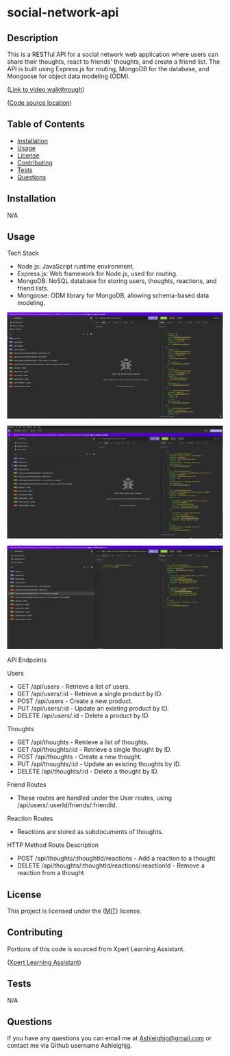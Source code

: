 # social-network-api

## Description

This is a RESTful API for a social network web application where users can share their thoughts, react to friends' thoughts, and create a friend list. The API is built using Express.js for routing, MongoDB for the database, and Mongoose for object data modeling (ODM).

([Link to video walkthrough](https://drive.google.com/file/d/1r7PShxAOd5pF_BmccZ7gCnVwSuIWVrKA/view))

([Code source location](https://github.com/Ashleighjg/social-network-api))



## Table of Contents

- [Installation](#installation)
- [Usage](#usage)
- [License](#license)
- [Contributing](#contributing)
- [Tests](#tests)
- [Questions](#questions)

## Installation

N/A

## Usage


Tech Stack
- Node.js: JavaScript runtime environment.
- Express.js: Web framework for Node.js, used for routing.
- MongoDB: NoSQL database for storing users, thoughts, reactions, and friend lists.
- Mongoose: ODM library for MongoDB, allowing schema-based data modeling.



![Shows users in Insomnia](./Pictures/users.JPG)

![Shows show thoughts in Insomnia](./Pictures/thoughts.JPG)

![Shows show reactions in Insomnia](./Pictures/reactions.JPG)


API Endpoints

Users

- GET /api/users - Retrieve a list of users.
- GET /api/users/:id - Retrieve a single product by ID.
- POST /api/users - Create a new product.
- PUT /api/users/:id - Update an existing product by ID.
- DELETE /api/users/:id - Delete a product by ID.

Thoughts

- GET /api/thoughts - Retrieve a list of thoughts.
- GET /api/thoughts/:id - Retrieve a single thought by ID.
- POST /api/thoughts - Create a new thought.
- PUT /api/thoughts/:id - Update an existing thoughts by ID.
- DELETE /api/thoughts/:id - Delete a thought by ID.

Friend Routes
- These routes are handled under the User routes, using /api/users/:userId/friends/:friendId.

Reaction Routes
- Reactions are stored as subdocuments of thoughts.

HTTP Method	Route	Description
- POST	/api/thoughts/:thoughtId/reactions - Add a reaction to a thought
- DELETE	/api/thoughts/:thoughtId/reactions/:reactionId	- Remove a reaction from a thought



## License

This project is licensed under the ([MIT](https://opensource.org/licenses/MIT)) license.

## Contributing


Portions of this code is sourced from Xpert Learning Assistant.

([Xpert Learning Assistant](https://bootcampspot.instructure.com/courses/6022/external_tools/313))

## Tests

N/A

## Questions

If you have any questions you can email me at Ashleighjg@gmail.com or contact me via Github username Ashleighjg.
